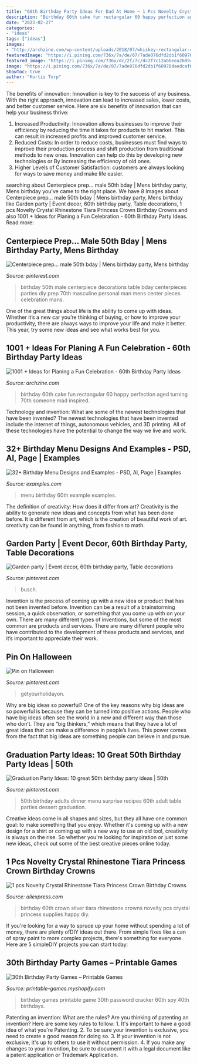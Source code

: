 ```yaml
---
title: "60th Birthday Party Ideas For Dad At Home ~ 1 Pcs Novelty Crystal Rhinestone Tiara Princess Crown Birthday Crowns"
description: "Birthday 60th cake fun rectangular 60 happy perfection aged turning 70th someone mad inspired"
date: "2023-02-27"
categories:
- "ideas"
tags: ["ideas"]
images:
- "http://archzine.com/wp-content/uploads/2018/07/whiskey-rectangular-cake-in-black-with-white-writing-made-to-look-like-a-bottle-s-label-old-no-brand-happy-60th-birthday-adam-aged-to-perfection.jpg"
featuredImage: "https://i.pinimg.com/736x/7a/de/07/7ade076dfd2db1f60976daedcaf6d875.jpg"
featured_image: "https://i.pinimg.com/736x/dc/2f/7c/dc2f7c12abbeea26894149a7aa8d741f--th-birthday-party-surprise-birthday.jpg"
image: "https://i.pinimg.com/736x/7a/de/07/7ade076dfd2db1f60976daedcaf6d875.jpg"
ShowToc: true
author: "Kurtis Torp"
---
```



The benefits of innovation:
Innovation is key to the success of any business. With the right approach, innovation can lead to increased sales, lower costs, and better customer service. Here are six benefits of innovation that can help your business thrive: 
1. Increased Productivity: Innovation allows businesses to improve their efficiency by reducing the time it takes for products to hit market. This can result in increased profits and improved customer service. 
2. Reduced Costs: In order to reduce costs, businesses must find ways to improve their production process and shift production from traditional methods to new ones. Innovation can help do this by developing new technologies or By increasing the efficiency of old ones. 
3. Higher Levels of Customer Satisfaction: customers are always looking for ways to save money and make life easier.

	

		
searching about Centerpiece prep... male 50th bday | Mens birthday party, Mens birthday you've came to the right place. We have 8 Images about Centerpiece prep... male 50th bday | Mens birthday party, Mens birthday like Garden party | Event decor, 60th birthday party, Table decorations, 1 pcs Novelty Crystal Rhinestone Tiara Princess Crown Birthday Crowns and also 1001 + Ideas for Planing a Fun Celebration - 60th Birthday Party Ideas. Read more:
		
    
## Centerpiece Prep... Male 50th Bday | Mens Birthday Party, Mens Birthday

<img loading=lazy src="https://i.pinimg.com/736x/f2/a7/e4/f2a7e448917930d4d0ff013733b3f86a--male-birthday-th-birthday.jpg" onerror="this.onerror=null;this.src='https://tse3.mm.bing.net/th?id=OIP.NQGat8kOUMqE3VlSKk-AOQAAAA&amp;pid=15.1';" alt="Centerpiece prep... male 50th bday | Mens birthday party, Mens birthday">

_Source: pinterest.com_

>birthday 50th male centerpiece decorations table bday centerpieces parties diy prep 70th masculine personal man mens center pieces celebration mans. 

	

One of the great things about life is the ability to come up with ideas. Whether it’s a new car you’re thinking of buying, or how to improve your productivity, there are always ways to improve your life and make it better. This year, try some new ideas and see what works best for you.

    
## 1001 + Ideas For Planing A Fun Celebration - 60th Birthday Party Ideas

<img loading=lazy src="http://archzine.com/wp-content/uploads/2018/07/whiskey-rectangular-cake-in-black-with-white-writing-made-to-look-like-a-bottle-s-label-old-no-brand-happy-60th-birthday-adam-aged-to-perfection.jpg" onerror="this.onerror=null;this.src='https://tse1.mm.bing.net/th?id=OIP.NyclTMVQDPne36C4SOPaAQHaJ3&amp;pid=15.1';" alt="1001 + Ideas for Planing a Fun Celebration - 60th Birthday Party Ideas">

_Source: archzine.com_

>birthday 60th cake fun rectangular 60 happy perfection aged turning 70th someone mad inspired. 

	

Technology and invention: What are some of the newest technologies that have been invented?
The newest technologies that have been invented include the internet of things, autonomous vehicles, and 3D printing. All of these technologies have the potential to change the way we live and work.

    
## 32+ Birthday Menu Designs And Examples - PSD, AI, Page | Examples

<img loading=lazy src="https://images.examples.com/wp-content/uploads/2018/05/60th-Birthday-Menu-Example.jpg" onerror="this.onerror=null;this.src='https://tse3.mm.bing.net/th?id=OIP.OsCgP-ipsde370ipYEjPqQHaHa&amp;pid=15.1';" alt="32+ Birthday Menu Designs and Examples - PSD, AI, Page | Examples">

_Source: examples.com_

>menu birthday 60th example examples. 

	

The definition of creativity: How does it differ from art?
Creativity is the ability to generate new ideas and concepts from what has been done before. It is different from art, which is the creation of beautiful work of art. creativity can be found in anything, from fashion to math.

    
## Garden Party | Event Decor, 60th Birthday Party, Table Decorations

<img loading=lazy src="https://i.pinimg.com/736x/a0/92/9b/a0929bf8f5bc5b428ce50211c2f0f4f1.jpg" onerror="this.onerror=null;this.src='https://tse4.mm.bing.net/th?id=OIP.nZA5doXu1V7PvtzjhTNVzwHaNK&amp;pid=15.1';" alt="Garden party | Event decor, 60th birthday party, Table decorations">

_Source: pinterest.com_

>busch. 

	

Invention is the process of coming up with a new idea or product that has not been invented before. Invention can be a result of a brainstorming session, a quick observation, or something that you come up with on your own. There are many different types of inventions, but some of the most common are products and services. There are many different people who have contributed to the development of these products and services, and it’s important to appreciate their work.

    
## Pin On Halloween

<img loading=lazy src="https://i.pinimg.com/736x/7a/de/07/7ade076dfd2db1f60976daedcaf6d875.jpg" onerror="this.onerror=null;this.src='https://tse2.mm.bing.net/th?id=OIP.G5G3OGwhP-9oEXXbFsuNUgHaLG&amp;pid=15.1';" alt="Pin on Halloween">

_Source: pinterest.com_

>getyourholidayon. 

	

Why are big ideas so powerful?
One of the key reasons why big ideas are so powerful is because they can be turned into positive actions. People who have big ideas often see the world in a new and different way than those who don’t. They are “big thinkers,” which means that they have a lot of great ideas that can make a difference in people’s lives. This power comes from the fact that big ideas are something people can believe in and pursue.

    
## Graduation Party Ideas: 10 Great 50th Birthday Party Ideas | 50th

<img loading=lazy src="https://i.pinimg.com/736x/dc/2f/7c/dc2f7c12abbeea26894149a7aa8d741f--th-birthday-party-surprise-birthday.jpg" onerror="this.onerror=null;this.src='https://tse1.mm.bing.net/th?id=OIP.7OZWCn2u2Ern4ulQ850d4wHaFL&amp;pid=15.1';" alt="Graduation Party Ideas: 10 great 50th birthday party ideas | 50th">

_Source: pinterest.com_

>50th birthday adults dinner menu surprise recipes 60th adult table parties dessert graduation. 

	

Creative ideas come in all shapes and sizes, but they all have one common goal: to make something that you enjoy. Whether it's coming up with a new design for a shirt or coming up with a new way to use an old tool, creativity is always on the rise. So whether you're looking for inspiration or just some new ideas, check out some of the best creative pieces online today.

    
## 1 Pcs Novelty Crystal Rhinestone Tiara Princess Crown Birthday Crowns

<img loading=lazy src="https://ae01.alicdn.com/kf/HLB1oxQKbdfvK1RjSszhq6AcGFXan/1-pcs-Novelty-Crystal-Rhinestone-Tiara-Princess-Crown-Birthday-Crowns-Silver-Happy-60th-Birthday-party-supplies.jpg" onerror="this.onerror=null;this.src='https://tse3.mm.bing.net/th?id=OIP.rGfNAEqmwACuUDke_eiKpwHaHa&amp;pid=15.1';" alt="1 pcs Novelty Crystal Rhinestone Tiara Princess Crown Birthday Crowns">

_Source: aliexpress.com_

>birthday 60th crown silver tiara rhinestone crowns novelty pcs crystal princess supplies happy diy. 

	

If you're looking for a way to spruce up your home without spending a lot of money, there are plenty ofDIY ideas out there. From simple fixes like a can of spray paint to more complex projects, there's something for everyone. Here are 5 simpleDIY projects you can start today:

    
## 30th Birthday Party Games – Printable Games

<img loading=lazy src="https://cdn.shopify.com/s/files/1/0454/2101/products/Password-Cracker-Game_Page_1-M_grande.png?v=1399474316" onerror="this.onerror=null;this.src='https://tse2.mm.bing.net/th?id=OIP.KFHcxj1ZQyyg-iVPrTMBwwAAAA&amp;pid=15.1';" alt="30th Birthday Party Games – Printable Games">

_Source: printable-games.myshopify.com_

>birthday games printable game 30th password cracker 60th spy 40th birthdays. 

	

Patenting an invention: What are the rules?
Are you thinking of patenting an invention? Here are some key rules to follow: 1. It's important to have a good idea of what you're Patenting. 
2. To be sure your invention is exclusive, you need to create a good reason for doing so. 
3. If your invention is not exclusive, it's up to others to use it without permission. 4. If you make any changes to your invention, be sure to document it with a legal document like a patent application or Trademark Application. 
